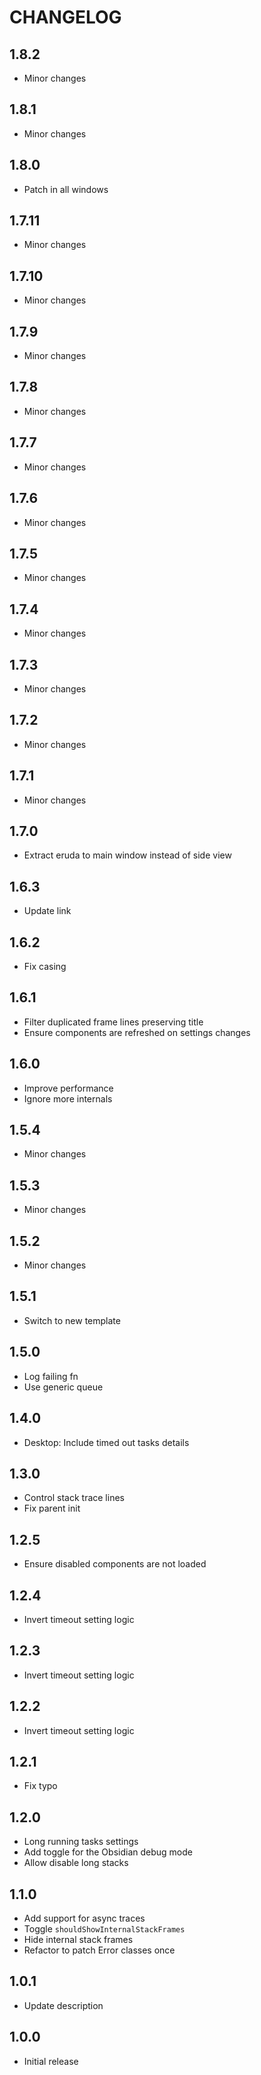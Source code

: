 # CHANGELOG

## 1.8.2

- Minor changes

## 1.8.1

- Minor changes

## 1.8.0

- Patch in all windows

## 1.7.11

- Minor changes

## 1.7.10

- Minor changes

## 1.7.9

- Minor changes

## 1.7.8

- Minor changes

## 1.7.7

- Minor changes

## 1.7.6

- Minor changes

## 1.7.5

- Minor changes

## 1.7.4

- Minor changes

## 1.7.3

- Minor changes

## 1.7.2

- Minor changes

## 1.7.1

- Minor changes

## 1.7.0

- Extract eruda to main window instead of side view

## 1.6.3

- Update link

## 1.6.2

- Fix casing

## 1.6.1

- Filter duplicated frame lines preserving title
- Ensure components are refreshed on settings changes

## 1.6.0

- Improve performance
- Ignore more internals

## 1.5.4

- Minor changes

## 1.5.3

- Minor changes

## 1.5.2

- Minor changes

## 1.5.1

- Switch to new template

## 1.5.0

- Log failing fn
- Use generic queue

## 1.4.0

- Desktop: Include timed out tasks details

## 1.3.0

- Control stack trace lines
- Fix parent init

## 1.2.5

- Ensure disabled components are not loaded

## 1.2.4

- Invert timeout setting logic

## 1.2.3

- Invert timeout setting logic

## 1.2.2

- Invert timeout setting logic

## 1.2.1

- Fix typo

## 1.2.0

- Long running tasks settings
- Add toggle for the Obsidian debug mode
- Allow disable long stacks

## 1.1.0

- Add support for async traces
- Toggle `shouldShowInternalStackFrames`
- Hide internal stack frames
- Refactor to patch Error classes once

## 1.0.1

- Update description

## 1.0.0

- Initial release
